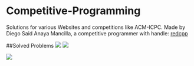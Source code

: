 # Competitive-Programming

Solutions for various Websites and competitions like ACM-ICPC.
Made by Diego Said Anaya Mancilla, a competitive programmer with handle: [redcpp](http://codeforces.com/profile/redcpp)

##Solved Problems
<img src="https://img.shields.io/badge/CodeForces-109-blue.svg">
<img src="https://img.shields.io/badge/UVa-9-orange.svg">

<img src="https://projecteuler.net/profile/redcpp.png">
